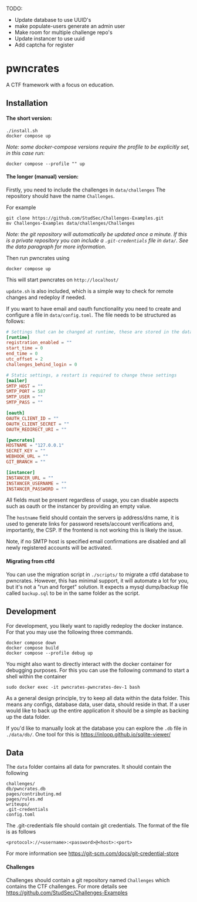 TODO:
- Update database to use UUID's
- make populate-users generate an admin user
- Make room for multiple challenge repo's
- Update instancer to use uuid
- Add captcha for register

# pwncrates
A CTF framework with a focus on education.


## Installation
#### The short version:

```commandline
./install.sh
docker compose up
```
_Note: some docker-compose versions require the profile to be explicitly set, in this case run:_
```commandline
docker compose --profile "" up
```

#### The longer (manual) version:
Firstly, you need to include the challenges in `data/challenges`
The repository should have the name `Challenges`.

For example
```commandline
git clone https://github.com/StudSec/Challenges-Examples.git 
mv Challenges-Examples data/challenges/Challenges
```

*Note: the git repository will automatically be updated
once a minute. If this is a private repository you can include
a `.git-credentials` file in `data/`. See the data paragraph for more information.*

Then run pwncrates using
```commandline
docker compose up
```
This will start pwncrates on `http://localhost/`

`update.sh` is also included, which is a simple way to check for remote changes and redeploy if needed.

If you want to have email and oauth functionality you need to create and configure a file in `data/config.toml`.
The file needs to be structured as follows:
```toml
# Settings that can be changed at runtime, these are stored in the database
[runtime]
registration_enabled = ""
start_time = 0
end_time = 0
utc_offset = 2
challenges_behind_login = 0

# Static settings, a restart is required to change these settings
[mailer]
SMTP_HOST = ""
SMTP_PORT = 587
SMTP_USER = ""
SMTP_PASS = ""

[oauth]
OAUTH_CLIENT_ID = ""
OAUTH_CLIENT_SECRET = ""
OAUTH_REDIRECT_URI = ""

[pwncrates]
HOSTNAME = "127.0.0.1"
SECRET_KEY = ""
WEBHOOK_URL = ""
GIT_BRANCH = ""

[instancer]
INSTANCER_URL = ""
INSTANCER_USERNAME = ""
INSTANCER_PASSWORD = ""
```

All fields must be present regardless of usage, you can disable aspects such as oauth or the instancer by providing
an empty value.

The `hostname` field should contain the servers ip address/dns name, it is used to generate links for password 
resets/account verifications and, importantly, the CSP. If the frontend is not working this is likely the issue.

Note, if no SMTP host is specified email confirmations are disabled and all newly registered accounts will be activated.

#### Migrating from ctfd
You can use the migration script in `./scripts/` to migrate a ctfd database to pwncrates. However, this has minimal
support, it will automate a lot for you, but it's not a "run and forget" solution. It expects a mysql dump/backup file
called `backup.sql` to be in the same folder as the script.

## Development
For development, you likely want to rapidly redeploy the docker
instance. For that you may use the following three commands.
```commandline
docker compose down
docker compose build
docker compose --profile debug up
```

You might also want to directly interact with the docker container for
debugging purposes. For this you can use the following command to start a
shell within the container
```commandline
sudo docker exec -it pwncrates-pwncrates-dev-1 bash
```

As a general design principle, try to keep all data within the data folder.
This means any configs, database data, user data, should reside in that. If 
a user would like to back up the entire application it should be a simple as
backing up the data folder.

If you'd like to manually look at the database you can explore the `.db` file
in `./data/db/`. One tool for this is https://inloop.github.io/sqlite-viewer/

## Data
The `data` folder contains all data for pwncrates. It should contain the
following
```commandline
challenges/
db/pwncrates.db
pages/contributing.md
pages/rules.md
writeups/
.git-credentials
config.toml
```

The .git-credentials file should contain git credentials. The format of
the file is as follows
```commandline
<protocol>://<username>:<password>@<host>:<port>
```
For more information see
https://git-scm.com/docs/git-credential-store

#### Challenges
Challenges should contain a git repository named `Challenges` which contains
the CTF challenges. For more details see https://github.com/StudSec/Challenges-Examples 
